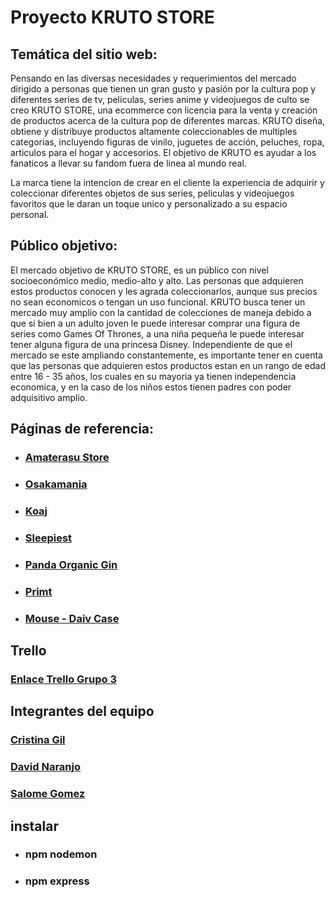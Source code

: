 # Proyecto KRUTO STORE

## Temática del sitio web: 
Pensando en las diversas necesidades y requerimientos del mercado dirigido a personas que tienen un gran gusto y pasión por la cultura pop y diferentes series de tv, peliculas, series anime y videojuegos de culto se creo KRUTO STORE, una ecommerce con licencia para la venta y creación de productos acerca de la cultura pop de diferentes marcas. KRUTO diseña, obtiene y distribuye productos altamente coleccionables de multiples categorias, incluyendo figuras de vinilo, juguetes de acción, peluches, ropa, articulos para el hogar y accesorios. El objetivo de KRUTO es ayudar a los fanaticos a llevar su fandom fuera de linea al mundo real. 

La marca tiene la intencion de crear en el cliente la experiencia de adquirir y coleccionar diferentes objetos de sus series, peliculas y videojuegos favoritos que le daran un toque unico y personalizado a su espacio personal. 


## Público objetivo: 
El mercado objetivo de KRUTO STORE, es un público con nivel socioeconómico medio, medio-alto y alto. Las personas que adquieren estos productos conocen y les agrada coleccionarlos, aunque sus precios no sean economicos o tengan un uso funcional. KRUTO busca tener un mercado muy amplio con la cantidad de colecciones de maneja debido a que si bien a un adulto joven le puede interesar comprar una figura de series como Games Of Thrones, a una niña pequeña le puede interesar tener alguna figura de una princesa Disney. Independiente de que el mercado se este ampliando constantemente, es importante tener en cuenta que las personas que adquieren estos productos estan en un rango de edad entre 16 - 35 años, los cuales en su mayoria ya tienen independencia economica, y en la caso de los niños estos tienen padres con poder adquisitivo amplio.


## Páginas de referencia: 

* ### [Amaterasu Store](https://amaterasustore.co/) 
* ### [Osakamania](https://osakamania.jp/)
* ### [Koaj](https://www.koaj.co)
* ### [Sleepiest](https://www.sleepiest.com)
* ### [Panda Organic Gin](https://www.panda-gin.com)
* ### [Primt](https://www.primt.es)
* ### [Mouse - Daiv Case](https://www.mouse-jp.co.jp/creator/ss/daiv/case_study/monark.html)


## Trello
### [Enlace Trello Grupo 3](https://trello.com/b/LTlEPEHw)

## Integrantes del equipo
### [Cristina Gil](https://github.com/cris-gil)
### [David Naranjo](https://github.com/NamuraCode)
### [Salome Gomez](https://github.com/chalogmz)

## instalar
* ### npm nodemon
* ### npm express

